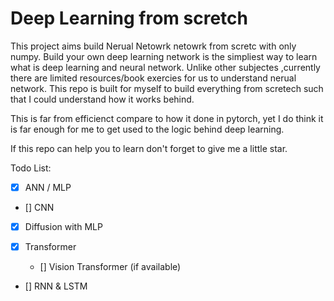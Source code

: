 # Deep Learning from scretch
This project aims build Nerual Netowrk netowrk from scretc with only numpy. 
Build your own deep learning network is the simpliest way to learn what is deep learning and neural network. Unlike other subjectes ,currently there are limited resources/book exercies for us to understand nerual network. This repo is built for myself to build everything from scretech such that I could understand how it works behind. 

This is far from efficienct compare to how it done in pytorch, yet I do think it is far enough for me to get used to the logic behind deep learning.

If this repo can help you to learn don't forget to give me a little star. 


Todo List:
- [x] ANN / MLP 
- [] CNN
- [x] Diffusion with MLP
- [x] Transformer 

    - [] Vision Transformer (if available)
- [] RNN & LSTM